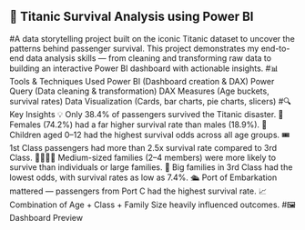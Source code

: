 ## 🚢 Titanic Survival Analysis using Power BI
#A data storytelling project built on the iconic Titanic dataset to uncover the patterns behind passenger survival. This project demonstrates my end-to-end data analysis skills — from cleaning and transforming raw data to building an interactive Power BI dashboard with actionable insights.
#📊 Tools & Techniques Used
Power BI (Dashboard creation & DAX)
Power Query (Data cleaning & transformation)
DAX Measures (Age buckets, survival rates)
Data Visualization (Cards, bar charts, pie charts, slicers)
#🔍 Key Insights
💡 Only 38.4% of passengers survived the Titanic disaster.
👩 Females (74.2%) had a far higher survival rate than males (18.9%).
🧒 Children aged 0–12 had the highest survival odds across all age groups.
🎟️ 1st Class passengers had more than 2.5x survival rate compared to 3rd Class.
👨‍👩‍👧‍👦 Medium-sized families (2–4 members) were more likely to survive than individuals or large families.
🚫 Big families in 3rd Class had the lowest odds, with survival rates as low as 7.4%.
🛳️ Port of Embarkation mattered — passengers from Port C had the highest survival rate.
📈 Combination of Age + Class + Family Size heavily influenced outcomes.
#🖼️ Dashboard Preview
